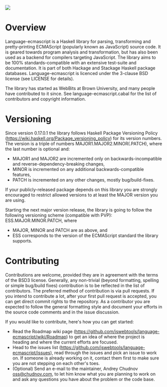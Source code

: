 <a href="https://travis-ci.org/jswebtools/language-ecmascript"><img src="https://travis-ci.org/jswebtools/language-ecmascript.svg"></img></a>

# Overview

Language-ecmascript is a Haskell library for parsing, transforming and pretty-printing ECMAScript (popularly known as JavaScript) source code. It is geared towards program analysis and transformation, but has also been used as a backend for compilers targeting JavaScript. The library aims to be 100% standards-compatible with an extensive test-suite and documentation. It is part of both Hackage and Stackage Haskell package databases. Language-ecmascript is licenced under the 3-clause BSD license (see LICENSE for details).

The library has started as WebBits at Brown University, and many people have contributed to it since. See language-ecmascript.cabal for the list of contributors and copyright information.

# Versioning

Since version 0.17.0.1 the library follows Haskell Package Versioning Policy (https://wiki.haskell.org/Package_versioning_policy) for its version numbers. The version is a triple of numbers MAJOR1.MAJOR2.MINOR(.PATCH), where the last number is optional and:
* MAJOR1 and MAJOR2 are incremented only on backwards-incompatible and reverse-dependency-breaking changes,
* MINOR is incremented on any additional backwards-compatible features,
* PATCH is incremented on any other changes, mostly bug/build-fixes.

If your publicly-released package depends on this library you are strongly encouraged to restrict allowed versions to at least the MAJOR version you are using.

Starting the next major version release, the library is going to follow the following versioning scheme (compatible with PVP): ESS.MAJOR.MINOR.PATCH, where
* MAJOR, MINOR and PATCH are as above, and
* ESS corresponds to the version of the ECMAScript standard the library supports.

# Contributing

Contributions are welcome, provided they are in agreement with the terms of the BSD3 license. Generally, any non-trivial (beyond formatting, spelling or simple bug/build fixes) contribution is to be reflected in the list of contributors. The preferred method of contribution is via pull requests. If you intend to contribute a lot, after your first pull request is accepted, you can get direct commit rights to the repository. As a contributor you are expected to follow the general formatting style and document your efforts in the source code comments and in the issue discussion.

If you would like to contribute, here's how you can get started:

* Read the Roadmap wiki page (https://github.com/jswebtools/language-ecmascript/wiki/Roadmap) to get an idea of where the project is heading and where the current efforts are focused.
* Head to the issues list (https://github.com/jswebtools/language-ecmascript/issues), read through the issues and pick an issue to work on. If someone is already working on it, contact them first to make sure you are not stepping on each other's toes.
* (Optional) Send an e-mail to the maintainer, Andrey Chudnov <oss@chudnov.com>, to let him know what you are planning to work on and ask any questions you have about the problem or the code base.
